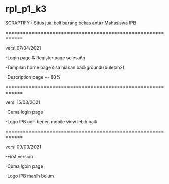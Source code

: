 # rpl_p1_k3
SCRAPTIFY : Situs jual beli barang bekas antar Mahasiswa IPB

============================================================

versi 07/04/2021

  -Login page & Register page selesai\n

  -Tampilan home page sisa hiasan background (buletan2)

  -Description page +- 80%
  
============================================================

versi 15/03/2021

  -Cuma login page

  -Logo IPB udh bener, mobile view lebih baik
  
============================================================

versi 09/03/2021

  -First version

  -Cuma lgoin page

  -Logo IPB masih belum
